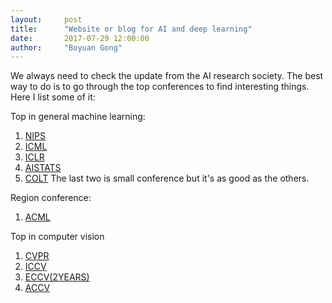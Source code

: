 ```yaml
---
layout:     post
title:      "Website or blog for AI and deep learning"
date:       2017-07-29 12:00:00
author:     "Boyuan Gong"
---
```


We always need to check the update from the AI research society. The best way to do is to go through the top conferences to find interesting things. Here I list some of it:


Top in general machine learning:
1. [NIPS](https://nips.cc "Conference on Neural Information Processing Systems")
2. [ICML](https://2017.icml.cc "International Conference on Machine Learning")
3. [ICLR](https://www.iclr.cc "International Conference on Learning Representations")
4. [AISTATS](http://www.aistats.org "International Conference on Artificial Intelligence and Statistics")
5. [COLT](http://www.learningtheory.org/colt2017/the-conference/sponsors-2/ "Conference On Learning Theory")
The last two is small conference but it's as good as the others.

Region conference:
1. [ACML](http://www.acml-conf.org/2017 "Asia Conference on Machine Learning")



Top in computer vision
1. [CVPR](http://cvpr2017.thecvf.com "Conference on Computer Vision and Pattern Recognition")
2. [ICCV](http://iccv2017.thecvf.com "International Conference on Computer Vision")
3. [ECCV(2YEARS)](http://www.wikicfp.com/cfp/program?id=800&f=European "European Conference on Computer Vision")
4. [ACCV](http://www.accv2016.org "Asia Conference on Computer Vision")




